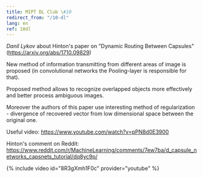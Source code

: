 ```yaml
---
title: MIPT DL Club \#10
redirect_from: "/10-dl"
lang: en
ref: 10dl
---
```


_Danil Lykov_ about Hinton's paper on "Dynamic Routing Between Capsules" (https://arxiv.org/abs/1710.09829)

New method of information transmitting from different areas of image is proposed (in convolutional networks the Pooling-layer is responsible for that).

Proposed method allows to recognize overlapped objects more effectively and better process ambiguous images.

Moreover the authors of this paper use interesting method of regularization - divergence of recovered vector from low dimensional space between the original one.

Useful video: https://www.youtube.com/watch?v=pPN8d0E3900

Hinton's comment on Reddit: https://www.reddit.com/r/MachineLearning/comments/7ew7ba/d_capsule_networks_capsnets_tutorial/dq8yc9p/

{% include video id="8R3gXmh1F0c" provider="youtube" %}

